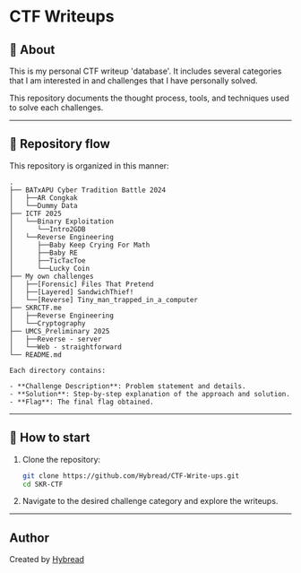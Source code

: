 # CTF Writeups


## 📖 About

This is my personal CTF writeup 'database'. It includes several categories that I am interested in and challenges that I have personally solved. 

This repository documents the thought process, tools, and techniques used to solve each challenges.

---

## 📁 Repository flow

This repository is organized in this manner:

```
.
├── BATxAPU Cyber Tradition Battle 2024
│   ├──AR Congkak
│   └──Dummy Data
├── ICTF 2025
│   └──Binary Exploitation
│      └──Intro2GDB
│   └──Reverse Engineering
│      ├──Baby Keep Crying For Math
│      ├──Baby RE
│      ├──TicTacToe
│      └──Lucky Coin
├── My own challenges
│   ├──[Forensic] Files That Pretend
│   ├──[Layered] SandwichThief!
│   └──[Reverse] Tiny_man_trapped_in_a_computer
├── SKRCTF.me
│   ├──Reverse Engineering
│   └──Cryptography
├── UMCS_Preliminary 2025
│   ├──Reverse - server
│   └──Web - straightforward
└── README.md

Each directory contains:

- **Challenge Description**: Problem statement and details.
- **Solution**: Step-by-step explanation of the approach and solution.
- **Flag**: The final flag obtained.
```
---
## 🚀 How to start

1. Clone the repository:
   ```bash
   git clone https://github.com/Hybread/CTF-Write-ups.git
   cd SKR-CTF
   ```
2. Navigate to the desired challenge category and explore the writeups.

---


## Author

Created by [Hybread](https://github.com/Hybread)
